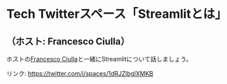 # Tech Twitterスペース「Streamlitとは」

## （ホスト: Francesco Ciulla）

ホストの[Francesco Ciulla](https://twitter.com/FrancescoCiull4)と一緒にStreamlitについて話しましょう。

 リンク: https://twitter.com/i/spaces/1dRJZlbglXMKB